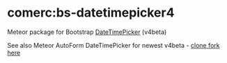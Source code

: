 # comerc:bs-datetimepicker4
Meteor package for Bootstrap [DateTimePicker](https://github.com/Eonasdan/bootstrap-datetimepicker) (v4beta) 

See also Meteor AutoForm DateTimePicker for newest v4beta - [clone fork here](https://github.com/comerc/meteor-autoform-bs-datetimepicker/tree/v4beta)


